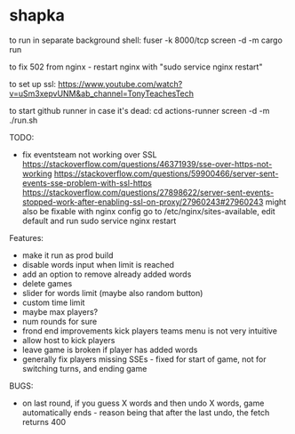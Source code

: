 # shapka
to run in separate background shell:
fuser -k 8000/tcp
screen -d -m cargo run

to fix 502 from nginx - restart nginx with "sudo service nginx restart"

to set up ssl:
https://www.youtube.com/watch?v=uSm3xepvUNM&ab_channel=TonyTeachesTech

to start github runner in case it's dead:
cd actions-runner
screen -d -m ./run.sh

TODO:
- fix eventsteam not working over SSL
https://stackoverflow.com/questions/46371939/sse-over-https-not-working
https://stackoverflow.com/questions/59900466/server-sent-events-sse-problem-with-ssl-https
https://stackoverflow.com/questions/27898622/server-sent-events-stopped-work-after-enabling-ssl-on-proxy/27960243#27960243
might also be fixable with nginx config
go to /etc/nginx/sites-available, edit default and run sudo service nginx restart

Features:
- make it run as prod build
- disable words input when limit is reached
- add an option to remove already added words
- delete games
- slider for words limit (maybe also random button)
- custom time limit
- maybe max players?
- num rounds for sure
- frond end improvements
    kick players
    teams menu is not very intuitive
- allow host to kick players
- leave game is broken if player has added words
- generally fix players missing SSEs - fixed for start of game, not for switching turns, and ending game


BUGS:
- on last round, if you guess X words and then undo X words, game automatically ends - reason being that after the last undo, the fetch returns 400